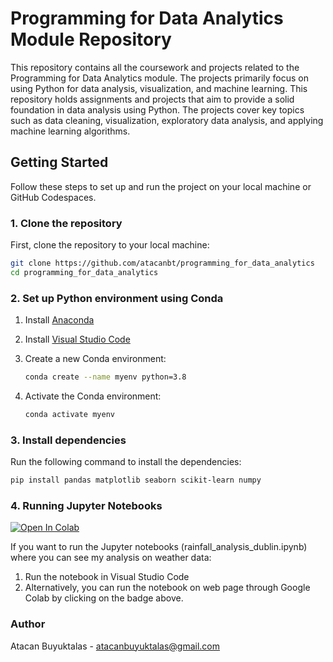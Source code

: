 # Programming for Data Analytics Module Repository

This repository contains all the coursework and projects related to the Programming for Data Analytics module. The projects primarily focus on using Python for data analysis, visualization, and machine learning. This repository holds assignments and projects that aim to provide a solid foundation in data analysis using Python. The projects cover key topics such as data cleaning, visualization, exploratory data analysis, and applying machine learning algorithms.

## Getting Started

Follow these steps to set up and run the project on your local machine or GitHub Codespaces.

### 1. Clone the repository
First, clone the repository to your local machine:
```bash
git clone https://github.com/atacanbt/programming_for_data_analytics
cd programming_for_data_analytics
```
### 2. Set up Python environment using Conda

1. Install [Anaconda](https://www.anaconda.com/download)
2. Install [Visual Studio Code](https://code.visualstudio.com/)
   
3. Create a new Conda environment:
   ```bash
   conda create --name myenv python=3.8
   ```

4. Activate the Conda environment:
   ```bash
   conda activate myenv
   ```

### 3. Install dependencies
Run the following command to install the dependencies:
```bash
pip install pandas matplotlib seaborn scikit-learn numpy
```

### 4. Running Jupyter Notebooks

<a target="_blank" href="https://colab.research.google.com/github/atacanbt/programming_for_data_analytics/blob/main/project/rainfall_analysis_dublin.ipynb">
  <img src="https://colab.research.google.com/assets/colab-badge.svg" alt="Open In Colab"/>
</a>

If you want to run the Jupyter notebooks (rainfall_analysis_dublin.ipynb) where you can see my analysis on weather data:

1. Run the notebook in Visual Studio Code
2. Alternatively, you can run the notebook on web page through Google Colab by clicking on the badge above. 

### Author
Atacan Buyuktalas - atacanbuyuktalas@gmail.com
